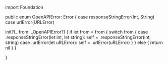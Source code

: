 import Foundation

public enum OpenAPIError: Error {
    case responseStringError(Int, String)
case urlError(URLError)

init?(_ from: _OpenAPIError?) {
    if let from = from {
        switch from {
            case .responseStringError(let int, let string):
  self = .responseStringError(int, string)
case .urlError(let uRLError):
  self = .urlError(uRLError)
        }
    } else {
        return nil
    }
}

}